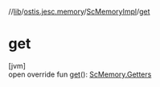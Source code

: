 //[lib](../../../index.md)/[ostis.jesc.memory](../index.md)/[ScMemoryImpl](index.md)/[get](get.md)

# get

[jvm]\
open override fun [get](get.md)(): [ScMemory.Getters](../-sc-memory/-getters/index.md)
